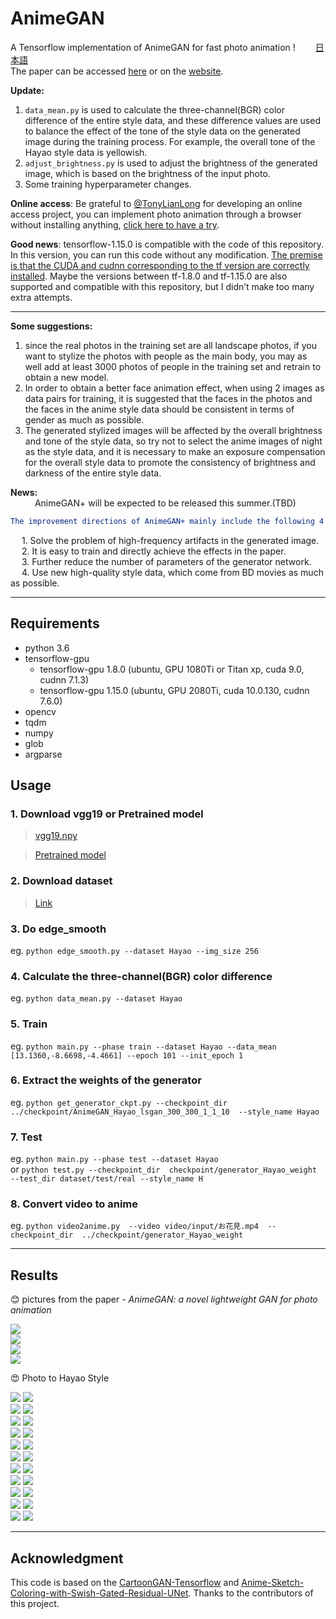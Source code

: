 # AnimeGAN   

A Tensorflow implementation of AnimeGAN for fast photo animation ! &ensp;&ensp;&ensp;&ensp;[日本語](https://github.com/TachibanaYoshino/AnimeGAN/blob/master/doc/Japanese_README.md)  
The paper can be accessed [here](https://github.com/TachibanaYoshino/AnimeGAN/blob/master/doc/Chen2020_Chapter_AnimeGAN.pdf) or on the [website](https://link.springer.com/chapter/10.1007/978-981-15-5577-0_18).  

**Update:**  
1. `data_mean.py` is used to calculate the three-channel(BGR) color difference of the entire style data, and these difference values are used to balance the effect of the tone of the style data on the generated image during the training process. For example, the overall tone of the Hayao style data is yellowish.   
2. `adjust_brightness.py` is used to adjust the brightness of the generated image, which is based on the brightness of the input photo.   
3. Some training hyperparameter changes.   

**Online access**:  Be grateful to [@TonyLianLong](https://github.com/TonyLianLong/AnimeGAN.js) for developing an online access project, you can implement photo animation through a browser without installing anything, [click here to have a try](https://animegan.js.org/).  
  
**Good news**:  tensorflow-1.15.0 is compatible with the code of this repository. In this version, you can run this code without any modification. [The premise is that the CUDA and cudnn corresponding to the tf version are correctly installed](https://tensorflow.google.cn/install/source#gpu). Maybe the versions between tf-1.8.0 and tf-1.15.0 are also supported and compatible with this repository, but I didn’t make too many extra attempts.  

  
-----  
  
**Some suggestions:**   
1. since the real photos in the training set are all landscape photos, if you want to stylize the photos with people as the main body, you may as well add at least 3000 photos of people in the training set and retrain to obtain a new model.  
2. In order to obtain a better face animation effect, when using 2 images as data pairs for training, it is suggested that the faces in the photos and the faces in the anime style data should be consistent in terms of gender as much as possible.  
3. The generated stylized images will be affected by the overall brightness and tone of the style data, so try not to select the anime images of night as the style data, and it is necessary to make an exposure compensation for the overall style data to promote the consistency of brightness and darkness of the entire style data.  

**News:**   
&ensp;&ensp;&ensp;&ensp;&ensp;  AnimeGAN+ will be expected to be released this summer.(TBD)  
```yaml
The improvement directions of AnimeGAN+ mainly include the following 4 points:  
```
&ensp;&ensp; 1. Solve the problem of high-frequency artifacts in the generated image.  
&ensp;&ensp; 2. It is easy to train and directly achieve the effects in the paper.  
&ensp;&ensp; 3. Further reduce the number of parameters of the generator network.  
&ensp;&ensp; 4. Use new high-quality style data, which come from BD movies as much as possible.  

___  

## Requirements  
- python 3.6  
- tensorflow-gpu 
   - tensorflow-gpu 1.8.0  (ubuntu, GPU 1080Ti or Titan xp, cuda 9.0, cudnn 7.1.3)  
   - tensorflow-gpu 1.15.0 (ubuntu, GPU 2080Ti, cuda 10.0.130, cudnn 7.6.0)  
- opencv  
- tqdm  
- numpy  
- glob  
- argparse  
  
## Usage  
### 1. Download vgg19 or Pretrained model  
> [vgg19.npy](https://github.com/TachibanaYoshino/AnimeGAN/releases/tag/vgg16%2F19.npy)  
  
> [Pretrained model](https://github.com/TachibanaYoshino/AnimeGAN/releases/tag/Haoyao-style_V1.0)  

### 2. Download dataset  
> [Link](https://github.com/TachibanaYoshino/AnimeGAN/releases/tag/dataset-1)  

### 3. Do edge_smooth  
  eg. `python edge_smooth.py --dataset Hayao --img_size 256`  
  
### 4. Calculate the three-channel(BGR) color difference  
  eg. `python data_mean.py --dataset Hayao`  
  
### 5. Train  
  eg. `python main.py --phase train --dataset Hayao --data_mean [13.1360,-8.6698,-4.4661] --epoch 101 --init_epoch 1`  
  
### 6. Extract the weights of the generator  
  eg. `python get_generator_ckpt.py --checkpoint_dir  ../checkpoint/AnimeGAN_Hayao_lsgan_300_300_1_1_10  --style_name Hayao`  
    
### 7. Test  
  eg. `python main.py --phase test --dataset Hayao`  
  or `python test.py --checkpoint_dir  checkpoint/generator_Hayao_weight  --test_dir dataset/test/real --style_name H`  
  
### 8. Convert video to anime   
  eg. `python video2anime.py  --video video/input/お花見.mp4  --checkpoint_dir  ../checkpoint/generator_Hayao_weight`  
    
____  
## Results  
:blush:  pictures from the paper - *AnimeGAN: a novel lightweight GAN for photo animation*  
  
![](https://github.com/TachibanaYoshino/AnimeGAN/blob/master/doc/sota.png)  
![](https://github.com/TachibanaYoshino/AnimeGAN/blob/master/doc/e2.png)  
![](https://github.com/TachibanaYoshino/AnimeGAN/blob/master/doc/e3.png)  
![](https://github.com/TachibanaYoshino/AnimeGAN/blob/master/doc/e4.png)  
  
:heart_eyes:  Photo  to  Hayao  Style  
  
![](https://github.com/TachibanaYoshino/AnimeGAN/blob/master/result/Hayao/photo/37.jpg) ![](https://github.com/TachibanaYoshino/AnimeGAN/blob/master/result/Hayao/photo_result/37.jpg)  
![](https://github.com/TachibanaYoshino/AnimeGAN/blob/master/result/Hayao/photo/1.jpg) ![](https://github.com/TachibanaYoshino/AnimeGAN/blob/master/result/Hayao/photo_result/1.jpg)  
![](https://github.com/TachibanaYoshino/AnimeGAN/blob/master/result/Hayao/photo/31.jpg) ![](https://github.com/TachibanaYoshino/AnimeGAN/blob/master/result/Hayao/photo_result/31.jpg)  
![](https://github.com/TachibanaYoshino/AnimeGAN/blob/master/result/Hayao/photo/21.jpg) ![](https://github.com/TachibanaYoshino/AnimeGAN/blob/master/result/Hayao/photo_result/21.jpg)  
![](https://github.com/TachibanaYoshino/AnimeGAN/blob/master/result/Hayao/photo/22.jpg) ![](https://github.com/TachibanaYoshino/AnimeGAN/blob/master/result/Hayao/photo_result/22.jpg)  
![](https://github.com/TachibanaYoshino/AnimeGAN/blob/master/result/Hayao/photo/23.jpg) ![](https://github.com/TachibanaYoshino/AnimeGAN/blob/master/result/Hayao/photo_result/23.jpg)  
![](https://github.com/TachibanaYoshino/AnimeGAN/blob/master/result/Hayao/photo/24.jpg) ![](https://github.com/TachibanaYoshino/AnimeGAN/blob/master/result/Hayao/photo_result/24.jpg)  
![](https://github.com/TachibanaYoshino/AnimeGAN/blob/master/result/Hayao/photo/46.jpg) ![](https://github.com/TachibanaYoshino/AnimeGAN/blob/master/result/Hayao/photo_result/46.jpg)  
![](https://github.com/TachibanaYoshino/AnimeGAN/blob/master/result/Hayao/photo/30.jpg) ![](https://github.com/TachibanaYoshino/AnimeGAN/blob/master/result/Hayao/photo_result/30.jpg)  
![](https://github.com/TachibanaYoshino/AnimeGAN/blob/master/result/Hayao/photo/28.jpg) ![](https://github.com/TachibanaYoshino/AnimeGAN/blob/master/result/Hayao/photo_result/28.jpg)  
![](https://github.com/TachibanaYoshino/AnimeGAN/blob/master/result/Hayao/photo/44.jpg) ![](https://github.com/TachibanaYoshino/AnimeGAN/blob/master/result/Hayao/photo_result/44.jpg)  
____  
## Acknowledgment  
This code is based on the [CartoonGAN-Tensorflow](https://github.com/taki0112/CartoonGAN-Tensorflow/blob/master/CartoonGAN.py) and [Anime-Sketch-Coloring-with-Swish-Gated-Residual-UNet](https://github.com/pradeeplam/Anime-Sketch-Coloring-with-Swish-Gated-Residual-UNet). Thanks to the contributors of this project.  

